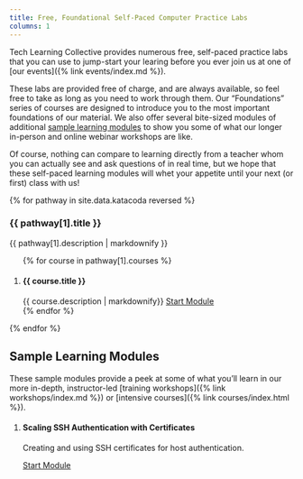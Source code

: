 ```yaml
---
title: Free, Foundational Self-Paced Computer Practice Labs
columns: 1
---
```


Tech Learning Collective provides numerous free, self-paced practice labs that you can use to jump-start your learing before you ever join us at one of [our events]({% link events/index.md %}).

These labs are provided free of charge, and are always available, so feel free to take as long as you need to work through them. Our &ldquo;Foundations&rdquo; series of courses are designed to introduce you to the most important foundations of our material. We also offer several bite-sized modules of additional [sample learning modules](#sample-learning-modules) to show you some of what our longer in-person and online webinar workshops are like.

Of course, nothing can compare to learning directly from a teacher whom you can actually see and ask questions of in real time, but we hope that these self-paced learning modules will whet your appetite until your next (or first) class with us!

{% for pathway in site.data.katacoda reversed %}

### {{ pathway[1].title }}

{{ pathway[1].description | markdownify }}

<ol class="katacoda-scenarios">
{% for course in pathway[1].courses %}
    <li>
        <h4>{{ course.title }}</h4>
        {{ course.description | markdownify}}
        <a class="button"
            href="{{ pathway[1].title | slugify | replace: "foundations-", "" }}/{{ course.course_id }}"
        >Start Module</a>
    </li>
{% endfor %}
</ol>

{% endfor %}

## Sample Learning Modules

These sample modules provide a peek at some of what you&rsquo;ll learn in our more in-depth, instructor-led [training workshops]({% link workshops/index.md %}) or [intensive courses]({% link courses/index.html %}).

<ol class="katacoda-scenarios">
    <li>
        <h4>Scaling SSH Authentication with Certificates</h4>
        <p>Creating and using SSH certificates for host authentication.</p>
        <a class="button"
            href="{% link sample/scaling-ssh-authentication-with-certificates.md %}"
        >Start Module</a>
    </li>
</ol>
